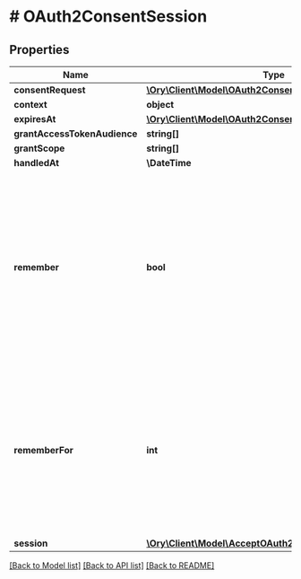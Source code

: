 # # OAuth2ConsentSession

## Properties

Name | Type | Description | Notes
------------ | ------------- | ------------- | -------------
**consentRequest** | [**\Ory\Client\Model\OAuth2ConsentRequest**](OAuth2ConsentRequest.md) |  | [optional]
**context** | **object** |  | [optional]
**expiresAt** | [**\Ory\Client\Model\OAuth2ConsentSessionExpiresAt**](OAuth2ConsentSessionExpiresAt.md) |  | [optional]
**grantAccessTokenAudience** | **string[]** |  | [optional]
**grantScope** | **string[]** |  | [optional]
**handledAt** | **\DateTime** |  | [optional]
**remember** | **bool** | Remember Consent  Remember, if set to true, tells ORY Hydra to remember this consent authorization and reuse it if the same client asks the same user for the same, or a subset of, scope. | [optional]
**rememberFor** | **int** | Remember Consent For  RememberFor sets how long the consent authorization should be remembered for in seconds. If set to &#x60;0&#x60;, the authorization will be remembered indefinitely. | [optional]
**session** | [**\Ory\Client\Model\AcceptOAuth2ConsentRequestSession**](AcceptOAuth2ConsentRequestSession.md) |  | [optional]

[[Back to Model list]](../../README.md#models) [[Back to API list]](../../README.md#endpoints) [[Back to README]](../../README.md)
